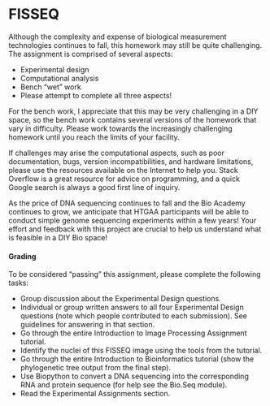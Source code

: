 # FISSEQ

Although the complexity and expense of biological measurement technologies continues to fall, this homework may still be quite challenging. The assignment is comprised of several aspects:

* Experimental design
* Computational analysis
* Bench “wet” work
* Please attempt to complete all three aspects!

For the bench work, I appreciate that this may be very challenging in a DIY space, so the bench work contains several versions of the homework that vary in difficulty. Please work towards the increasingly challenging homework until you reach the limits of your facility.

If challenges may arise the computational aspects, such as poor documentation, bugs, version incompatibilities, and hardware limitations, please use the resources available on the Internet to help you. Stack Overflow is a great resource for advice on programming, and a quick Google search is always a good first line of inquiry.

As the price of DNA sequencing continues to fall and the Bio Academy continues to grow, we anticipate that HTGAA participants will be able to conduct simple genome sequencing experiments within a few years! Your effort and feedback with this project are crucial to help us understand what is feasible in a DIY Bio space!

#### Grading

To be considered “​passing”​ this assignment, please complete ​the following tasks:

* Group discussion about the Experimental Design questions.
* Individual or group written answers to all four Experimental Design questions (note which people contributed to each submission). See guidelines for answering in that section.
* Go through the entire Introduction to Image Processing Assignment tutorial.
* Identify the nuclei of this FISSEQ image using the tools from the tutorial.
* Go through the entire Introduction to Bioinformatics tutorial (show the phylogenetic tree output from the final step).
* Use Biopython to convert a DNA sequencing into the corresponding RNA and protein sequence (for help see the Bio.Seq module).
* Read the Experimental Assignments section.
